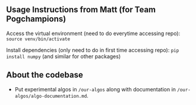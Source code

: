 ## Usage Instructions from Matt (for Team Pogchampions)

Access the virtual environment (need to do everytime accessing repo):
`source venv/bin/activate`

Install dependencies (only need to do in first time accessing repo):
`pip install numpy` (and similar for other packages)

## About the codebase

- Put experimental algos in `/our-algos` along with documentation in `/our-algos/algo-documentation.md`.
